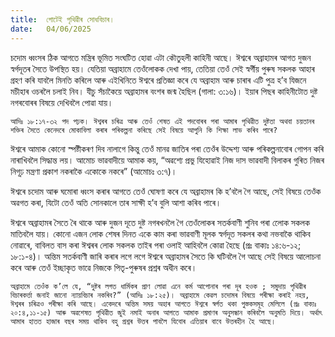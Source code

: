 ```yaml
---
title:  গোটেই পৃথিৱীৰ সোধবিচাৰ।
date:   04/06/2025
---
```


চদোম ধ্বংসৰ ঠিক আগতে মন্ত্ৰিৰ ভূমিত সংঘটিত হোৱা এটা কৌতুহলী কাহিনী আছে। ঈশ্বৰে অব্রাহামৰ আগত দুজন স্বৰ্গদূতৰ সৈতে উপস্থিত হয়। যেতিয়া অব্রাহামে তেওঁলোকক দেখা পায়, তেতিয়া তেওঁ সেই স্বর্গীয় পুৰুষ সকলক আহাৰ গ্ৰহণ কৰি যাবলৈ মিনতি কৰিলে আৰু এইখিনিতে ঈশ্বৰে প্ৰতিজ্ঞা কৰে যে অব্রাহাম আৰু চাৰাৰ এটি পুত্ৰ হ’ব যিজনে মচীহাৰ ওচৰলৈ চলাই নিব। যীচু সঁচাকৈয়ে অব্রাহামৰ বংশৰ জন্ম হৈছিল (গালা: ৩:১৬)। ইয়াৰ পিছৰ কাহিনীটোত দুষ্ট নগৰবোৰৰ বিষয়ে দেখিবলৈ পোৱা যায়।

`আদিঃ ১৮:১৭-৩২ পদ পঢ়ক। ঈশ্বৰৰ চৰিত্ৰ আৰু তেওঁ শেষত এই পদবোৰৰ পৰা আমাৰ পৃথিৱীত দুষ্টতা অথবা চয়তানৰ শক্তিৰ সৈতে কেনেদৰে মোকাবিলা কৰাৰ পৰিকল্পনা কৰিছে সেই বিষয়ে আপুনি কি শিক্ষা লাভ কৰিব পাৰে?`

ঈশ্বৰে আমাক কোনো স্পষ্টীকৰণ দিব নালাগে কিন্তু তেওঁ মানৱ জাতিৰ পৰা তেওঁৰ উদ্দেশ্য আৰু পৰিকল্পনাবোৰ গোপন কৰি নাৰাখিবলৈ সিদ্ধান্ত লয়। আমোচ ভাৱবাদীয়ে আমাক কয়, “অৱশ্যে প্রভু যিহোৱাই নিজ দাস ভাৱবাদী বিলাকৰ গুৰিত নিজৰ নিগূঢ় মন্ত্ৰণা প্রকাশ নকৰাকৈ একোকে নকৰে” (আমোচঃ ৩:৭)।

ঈশ্বৰে চদোম আৰু ঘমোৰা ধ্বংস কৰাৰ আগতে তেওঁ ঘোষণা কৰে যে অব্রাহামৰ কি হ’বলৈ গৈ আছে, সেই বিষয়ে তেওঁক অৱগত কৰা, যিটো তেওঁ অতি সোনকালে তাৰ সাক্ষী হ’ব বুলি আশা কৰিব পাৰে।

ঈশ্বৰে অব্রাহামৰ সৈতে ৰৈ থাকে আৰু দুজন দূতে দুষ্ট নগৰখনলৈ গৈ তেওঁলোকৰ সতর্কবাণী শুনিব পৰা লোেক সকলক মাতিবলৈ যায়। কোনো এজন লোক শেষৰ দিনত একে কাম কৰা ভাৱবাণী মূলক স্বৰ্গদূত সকলৰ কথা নভবাকৈ থাকিব নোৱাৰে, বাবিলত বাস কৰা ঈশ্বৰৰ লোক সকলক তাইৰ পৰা ওলাই আহিবলৈ কোৱা হৈছে (প্রঃ বাক্যঃ ১৪:৬-১২; ১৮:১-৪)। অন্তিম সতর্কবাণী জাৰি কৰাৰ লগে লগে ঈশ্বৰে অব্রাহামৰ সৈতে কি ঘটিবলৈ গৈ আছে সেই বিষয়ে আলোচনা কৰে আৰু তেওঁ ইচ্ছাকৃত ভাৱে নিজকে পিতৃ-পুৰুষৰ প্ৰশ্নৰ অধীন কৰে।

`অব্রাহামে তেওঁক ক’লে যে, “দুষ্টৰ লগত ধাৰ্মিকৰ প্ৰাণ লোৱা এনে কর্ম আপোনাৰ পৰা দূৰ হওক ; সমুদায় পৃথিৱীৰ বিচাৰকৰ্ত্তা জনাই জানো ন্যায়বিচাৰ নকৰিব?” (আদিঃ ১৮:২৫)। অব্রাহামে কেৱল চদোমৰ বিষয়ে পৰীক্ষা কৰাই নহয়, ঈশ্বৰৰ চৰিত্ৰও পৰীক্ষা কৰি আছে। একেদৰে অন্তিম সময় অহাৰ আগতে ঈশ্বৰে স্বৰ্গত থকা পুস্তকসমূহ মেলিলে (প্রঃ বাক্যঃ ২০:৪,১১-১৫) আৰু অৱশেষত পৃথিৱীত জুই নমাই অনাৰ আগতে আমাক প্ৰমাণৰ অনুসন্ধান কৰিবলৈ অনুমতি দিয়ে। অর্থাৎ আমাৰ হাতত হাজাৰ বছৰ সময় থাকিব বহু প্ৰশ্নৰ উত্তৰ পাবলৈ যিবোৰ এতিয়াৰ বাবে উত্তৰহীন হৈ আছে।`